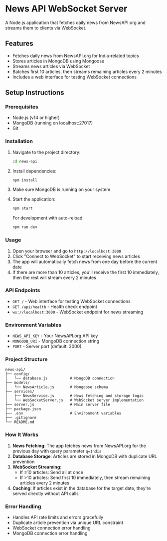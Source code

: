 # News API WebSocket Server

A Node.js application that fetches daily news from NewsAPI.org and streams them to clients via WebSocket.

## Features

- Fetches daily news from NewsAPI.org for India-related topics
- Stores articles in MongoDB using Mongoose
- Streams news articles via WebSocket
- Batches first 10 articles, then streams remaining articles every 2 minutes
- Includes a web interface for testing WebSocket connections

## Setup Instructions

### Prerequisites

- Node.js (v14 or higher)
- MongoDB (running on localhost:27017)
- Git

### Installation

1. Navigate to the project directory:

   ```bash
   cd news-api
   ```

2. Install dependencies:

   ```bash
   npm install
   ```

3. Make sure MongoDB is running on your system

4. Start the application:

   ```bash
   npm start
   ```

   For development with auto-reload:

   ```bash
   npm run dev
   ```

### Usage

1. Open your browser and go to `http://localhost:3000`
2. Click "Connect to WebSocket" to start receiving news articles
3. The app will automatically fetch news from one day before the current date
4. If there are more than 10 articles, you'll receive the first 10 immediately, then the rest will stream every 2 minutes

### API Endpoints

- `GET /` - Web interface for testing WebSocket connections
- `GET /api/health` - Health check endpoint
- `ws://localhost:3000` - WebSocket endpoint for news streaming

### Environment Variables

- `NEWS_API_KEY` - Your NewsAPI.org API key
- `MONGODB_URI` - MongoDB connection string
- `PORT` - Server port (default: 3000)

### Project Structure

```
news-api/
├── config/
│   └── database.js          # MongoDB connection
├── models/
│   └── NewsArticle.js       # Mongoose schema
├── services/
│   ├── NewsService.js       # News fetching and storage logic
│   └── WebSocketServer.js   # WebSocket server implementation
├── server.js                # Main server file
├── package.json
├── .env                     # Environment variables
├── .gitignore
└── README.md
```

### How It Works

1. **News Fetching**: The app fetches news from NewsAPI.org for the previous day with query parameter `q=India`
2. **Database Storage**: Articles are stored in MongoDB with duplicate URL prevention
3. **WebSocket Streaming**:
   - If ≤10 articles: Send all at once
   - If >10 articles: Send first 10 immediately, then stream remaining articles every 2 minutes
4. **Caching**: If articles exist in the database for the target date, they're served directly without API calls

### Error Handling

- Handles API rate limits and errors gracefully
- Duplicate article prevention via unique URL constraint
- WebSocket connection error handling
- MongoDB connection error handling
